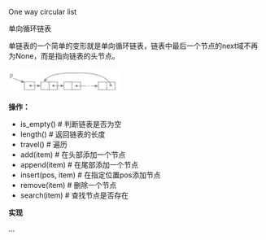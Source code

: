 One way circular list

单向循环链表

单链表的一个简单的变形就是单向循环链表，链表中最后一个节点的next域不再为None，而是指向链表的头节点。

![one_way_circular_list](./images/one_way_circular_list.PNG)

**操作：**

- is_empty()  # 判断链表是否为空
- length()  # 返回链表的长度
- travel()  # 遍历
- add(item)  # 在头部添加一个节点
- append(item)  # 在尾部添加一个节点
- insert(pos, item)  # 在指定位置pos添加节点
- remove(item)  # 删除一个节点
- search(item)  # 查找节点是否存在


**实现**

...

